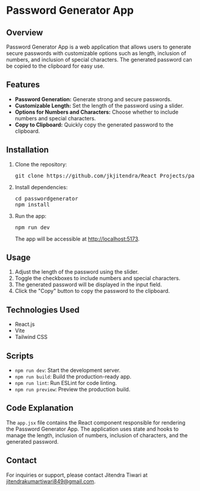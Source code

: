 # Password Generator App

## Overview

Password Generator App is a web application that allows users to generate secure passwords with customizable options such as length, inclusion of numbers, and inclusion of special characters. The generated password can be copied to the clipboard for easy use.

## Features

* **Password Generation:** Generate strong and secure passwords.
* **Customizable Length:** Set the length of the password using a slider.
* **Options for Numbers and Characters:** Choose whether to include numbers and special characters.
* **Copy to Clipboard:** Quickly copy the generated password to the clipboard.

## Installation

1. Clone the repository:

   <pre>git clone https://github.com/jkjitendra/React_Projects/passwordgenerator.git
   </pre>
2. Install dependencies:

   <pre>cd passwordgenerator
   npm install
   </pre>
3. Run the app:

   <pre>npm run dev
   </pre>

   The app will be accessible at [http://localhost:5173]().

## Usage

1. Adjust the length of the password using the slider.
2. Toggle the checkboxes to include numbers and special characters.
3. The generated password will be displayed in the input field.
4. Click the "Copy" button to copy the password to the clipboard.

## Technologies Used

* React.js
* Vite
* Tailwind CSS

## Scripts

* `npm run dev`: Start the development server.
* `npm run build`: Build the production-ready app.
* `npm run lint`: Run ESLint for code linting.
* `npm run preview`: Preview the production build.

## Code Explanation

The `app.jsx` file contains the React component responsible for rendering the Password Generator App. The application uses state and hooks to manage the length, inclusion of numbers, inclusion of characters, and the generated password.

## Contact

For inquiries or support, please contact Jitendra Tiwari at [jitendrakumartiwari849@gmail.com]().
